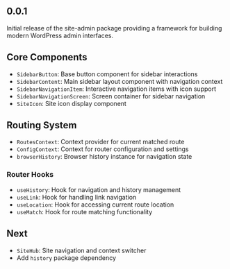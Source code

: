 ## 0.0.1

Initial release of the site-admin package providing a framework for building modern WordPress admin interfaces.

## Core Components

- `SidebarButton`: Base button component for sidebar interactions
- `SidebarContent`: Main sidebar layout component with navigation context
- `SidebarNavigationItem`: Interactive navigation items with icon support
- `SidebarNavigationScreen`: Screen container for sidebar navigation
- `SiteIcon`: Site icon display component

## Routing System
- `RoutesContext`: Context provider for current matched route
- `ConfigContext`: Context for router configuration and settings
- `browserHistory`: Browser history instance for navigation state

### Router Hooks
- `useHistory`: Hook for navigation and history management
- `useLink`: Hook for handling link navigation
- `useLocation`: Hook for accessing current route location
- `useMatch`: Hook for route matching functionality

## Next

- `SiteHub`: Site navigation and context switcher
- Add `history` package dependency
